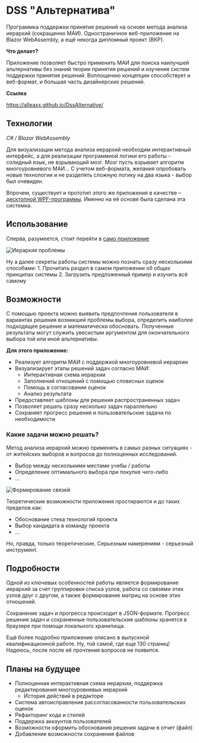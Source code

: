 # DSS "Альтернатива"
Программка поддержки принятия решений на основе метода анализа иерархий (сокращенно МАИ). Одностраничное веб-приложение на Blazor WebAssembly, а ещё некогда дипломный проект (ВКР).

**Что делает?**

Приложение позволяет быстро применить МАИ для поиска наилучшей альтернативы без знаний теории принятия решений и изучения систем поддержки принятия решений.
Воплощению концепции способствует и веб-формат, и большая часть дизайнерских решений.

**Ссылка**

https://alleaxx.github.io/DssAlternative/

## Технологии
*C# / Blazor WebAssembly*

Для визуализации метода анализа иерархий необходим интерактивный интерфейс, а для реализации программной логики его работы - солидный язык, не взрывающий мозг. Мозг пусть взрывает алгоритм многоуровневого МАИ… 
С учетом веб-формата, желания опробовать новые технологии и не разделять сложную логику на два языка - выбор был очевиден.

Впрочем, существует и прототип этого же приложения в качестве – [десктопной WPF-программы](https://github.com/Alleaxx/DSS/tree/master/DSSView). Именно на её основе была сделана эта системка.

## Использование

Сперва, разумеется, стоит перейти в [само приложение](https://alleaxx.github.io/DssAlternative/)

![Иерархия проблемы](https://i.ibb.co/PmhnSZZ/image.png)

Ну а далее секреты работы системы можно познать сразу несколькими способами:
	1. Прочитать раздел в самом приложении об общих принципах системы
	2. Загрузить предложенный пример и изучить всё самому

## Возможности
С помощью проекта можно выявить предпочтения пользователя в вариантах решения возникшей проблемы выбора, определить наиболее подходящее решение и математически обосновать. Полученные результаты могут служить увесистым аргументом для окончательного выбора той или иной альтернативы.

**Для этого приложение:**
- Реализует алгоритм МАИ с поддержкой многоуровневой иерархии
- Визуализирует этапы решений задач согласно МАИ:
    - Интерактивная схема иерархии
    - Заполнений отношений с помощью словесных оценок
    - Помощь в согласовании оценок
    - Анализ результата
- Предоставляет шаблоны для решения распространенных задач
- Позволяет решать сразу несколько задач параллельно
- Сохраняет прогресс решения и пользовательские задачи по необходимости

### Какие задачи можно решать?
Метод анализа иерархий можно применять в самых разных ситуациях - от житейских выборов и вопросов до полноценных исследований.
- Выбор между несколькими местами учебы / работы
- Определение оптимального выбора при покупке чего-либо
-  ...

![Формирование связей](https://i.ibb.co/7RykYqQ/image.png)

Теоретические возможности приложения простираются и до таких пределов как:
- Обоснование стека технологий проекта
- Выбор кандидата в команду проекта
-  …

Но, правда, только теоретические. Серьезным намерениям - серьезный инструмент.

## Подробности
Одной из ключевых особенностей работы является формирование иерархий за счет группировки списка узлов, работа со связями этих узлов друг с другом, а также формирование матриц на основе этих отношений.

Сохранение задач и прогресса происходит в JSON-формате. Прогресс решения задач и сохраненные пользовательские шаблоны хранятся в браузере при помощи локального хранилища.

Ещё более подробно приложение описано в выпускной квалификационной работе. Ну, той самой, где еще 130 страниц! Надеюсь, после после её прочтения вопросов не появится.

## Планы на будущее
- Полноценная интерактивная схема иерархии, поддержка редактирования многоуровневых иерархий
    - История действий в редакторе
- Система автоисправления рассогласованности пользовательских оценок
- Рефакторинг кода и стилей
- Поддержка аккаунтов пользователей
- Возможности оформить обоснования решения задачи в отчет (файл)
- Добавление возможности сохранения файлов

